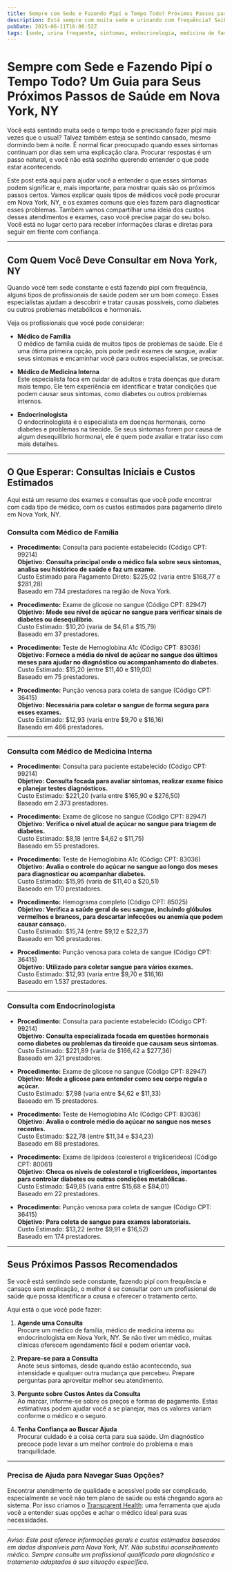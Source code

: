 ```yaml
---
title: Sempre com Sede e Fazendo Pipí o Tempo Todo? Próximos Passos para Cuidado em Nova York, NY  
description: Está sempre com muita sede e urinando com frequência? Saiba quais médicos consultar e os custos estimados para atendimento em Nova York, NY.  
pubDate: 2025-06-11T16:06:52Z  
tags: [sede, urina frequente, sintomas, endocrinologia, medicina de família, medicina interna, Nova York, custos de saúde]  
---
```


# Sempre com Sede e Fazendo Pipí o Tempo Todo? Um Guia para Seus Próximos Passos de Saúde em Nova York, NY

Você está sentindo muita sede o tempo todo e precisando fazer pipí mais vezes que o usual? Talvez também esteja se sentindo cansado, mesmo dormindo bem à noite. É normal ficar preocupado quando esses sintomas continuam por dias sem uma explicação clara. Procurar respostas é um passo natural, e você não está sozinho querendo entender o que pode estar acontecendo.

Este post está aqui para ajudar você a entender o que esses sintomas podem significar e, mais importante, para mostrar quais são os próximos passos certos. Vamos explicar quais tipos de médicos você pode procurar em Nova York, NY, e os exames comuns que eles fazem para diagnosticar esses problemas. Também vamos compartilhar uma ideia dos custos desses atendimentos e exames, caso você precise pagar do seu bolso. Você está no lugar certo para receber informações claras e diretas para seguir em frente com confiança.

---

## Com Quem Você Deve Consultar em Nova York, NY

Quando você tem sede constante e está fazendo pipí com frequência, alguns tipos de profissionais de saúde podem ser um bom começo. Esses especialistas ajudam a descobrir e tratar causas possíveis, como diabetes ou outros problemas metabólicos e hormonais.

Veja os profissionais que você pode considerar:

- **Médico de Família**  
  O médico de família cuida de muitos tipos de problemas de saúde. Ele é uma ótima primeira opção, pois pode pedir exames de sangue, avaliar seus sintomas e encaminhar você para outros especialistas, se precisar.

- **Médico de Medicina Interna**  
  Este especialista foca em cuidar de adultos e trata doenças que duram mais tempo. Ele tem experiência em identificar e tratar condições que podem causar seus sintomas, como diabetes ou outros problemas internos.

- **Endocrinologista**  
  O endocrinologista é o especialista em doenças hormonais, como diabetes e problemas na tireoide. Se seus sintomas forem por causa de algum desequilíbrio hormonal, ele é quem pode avaliar e tratar isso com mais detalhes.

---

## O Que Esperar: Consultas Iniciais e Custos Estimados

Aqui está um resumo dos exames e consultas que você pode encontrar com cada tipo de médico, com os custos estimados para pagamento direto em Nova York, NY.

### Consulta com Médico de Família

- **Procedimento:** Consulta para paciente estabelecido (Código CPT: 99214)  
  **Objetivo:** **Consulta principal onde o médico fala sobre seus sintomas, analisa seu histórico de saúde e faz um exame.**  
  Custo Estimado para Pagamento Direto: $225,02 (varia entre $168,77 e $281,28)  
  Baseado em 734 prestadores na região de Nova York.

- **Procedimento:** Exame de glicose no sangue (Código CPT: 82947)  
  **Objetivo:** **Mede seu nível de açúcar no sangue para verificar sinais de diabetes ou desequilíbrio.**  
  Custo Estimado: $10,20 (varia de $4,61 a $15,79)  
  Baseado em 37 prestadores.

- **Procedimento:** Teste de Hemoglobina A1c (Código CPT: 83036)  
  **Objetivo:** **Fornece a média do nível de açúcar no sangue dos últimos meses para ajudar no diagnóstico ou acompanhamento do diabetes.**  
  Custo Estimado: $15,20 (entre $11,40 e $19,00)  
  Baseado em 75 prestadores.

- **Procedimento:** Punção venosa para coleta de sangue (Código CPT: 36415)  
  **Objetivo:** **Necessária para coletar o sangue de forma segura para esses exames.**  
  Custo Estimado: $12,93 (varia entre $9,70 e $16,16)  
  Baseado em 466 prestadores.

---

### Consulta com Médico de Medicina Interna

- **Procedimento:** Consulta para paciente estabelecido (Código CPT: 99214)  
  **Objetivo:** **Consulta focada para avaliar sintomas, realizar exame físico e planejar testes diagnósticos.**  
  Custo Estimado: $221,20 (varia entre $165,90 e $276,50)  
  Baseado em 2.373 prestadores.

- **Procedimento:** Exame de glicose no sangue (Código CPT: 82947)  
  **Objetivo:** **Verifica o nível atual de açúcar no sangue para triagem de diabetes.**  
  Custo Estimado: $8,18 (entre $4,62 e $11,75)  
  Baseado em 55 prestadores.

- **Procedimento:** Teste de Hemoglobina A1c (Código CPT: 83036)  
  **Objetivo:** **Avalia o controle do açúcar no sangue ao longo dos meses para diagnosticar ou acompanhar diabetes.**  
  Custo Estimado: $15,95 (varia de $11,40 a $20,51)  
  Baseado em 170 prestadores.

- **Procedimento:** Hemograma completo (Código CPT: 85025)  
  **Objetivo:** **Verifica a saúde geral do seu sangue, incluindo glóbulos vermelhos e brancos, para descartar infecções ou anemia que podem causar cansaço.**  
  Custo Estimado: $15,74 (entre $9,12 e $22,37)  
  Baseado em 106 prestadores.

- **Procedimento:** Punção venosa para coleta de sangue (Código CPT: 36415)  
  **Objetivo:** **Utilizado para coletar sangue para vários exames.**  
  Custo Estimado: $12,93 (varia entre $9,70 e $16,16)  
  Baseado em 1.537 prestadores.

---

### Consulta com Endocrinologista

- **Procedimento:** Consulta para paciente estabelecido (Código CPT: 99214)  
  **Objetivo:** **Consulta especializada focada em questões hormonais como diabetes ou problemas da tireoide que causam seus sintomas.**  
  Custo Estimado: $221,89 (varia de $166,42 a $277,36)  
  Baseado em 321 prestadores.

- **Procedimento:** Exame de glicose no sangue (Código CPT: 82947)  
  **Objetivo:** **Mede a glicose para entender como seu corpo regula o açúcar.**  
  Custo Estimado: $7,98 (varia entre $4,62 e $11,33)  
  Baseado em 15 prestadores.

- **Procedimento:** Teste de Hemoglobina A1c (Código CPT: 83036)  
  **Objetivo:** **Avalia o controle médio do açúcar no sangue nos meses recentes.**  
  Custo Estimado: $22,78 (entre $11,34 e $34,23)  
  Baseado em 88 prestadores.

- **Procedimento:** Exame de lipídeos (colesterol e triglicerídeos) (Código CPT: 80061)  
  **Objetivo:** **Checa os níveis de colesterol e triglicerídeos, importantes para controlar diabetes ou outras condições metabólicas.**  
  Custo Estimado: $49,85 (varia entre $15,68 e $84,01)  
  Baseado em 22 prestadores.

- **Procedimento:** Punção venosa para coleta de sangue (Código CPT: 36415)  
  **Objetivo:** **Para coleta de sangue para exames laboratoriais.**  
  Custo Estimado: $13,22 (entre $9,91 e $16,52)  
  Baseado em 174 prestadores.

---

## Seus Próximos Passos Recomendados

Se você está sentindo sede constante, fazendo pipí com frequência e cansaço sem explicação, o melhor é se consultar com um profissional de saúde que possa identificar a causa e oferecer o tratamento certo.

Aqui está o que você pode fazer:

1. **Agende uma Consulta**  
   Procure um médico de família, médico de medicina interna ou endocrinologista em Nova York, NY. Se não tiver um médico, muitas clínicas oferecem agendamento fácil e podem orientar você.

2. **Prepare-se para a Consulta**  
   Anote seus sintomas, desde quando estão acontecendo, sua intensidade e qualquer outra mudança que percebeu. Prepare perguntas para aproveitar melhor seu atendimento.

3. **Pergunte sobre Custos Antes da Consulta**  
   Ao marcar, informe-se sobre os preços e formas de pagamento. Estas estimativas podem ajudar você a se planejar, mas os valores variam conforme o médico e o seguro.

4. **Tenha Confiança ao Buscar Ajuda**  
   Procurar cuidado é a coisa certa para sua saúde. Um diagnóstico precoce pode levar a um melhor controle do problema e mais tranquilidade.

---

### Precisa de Ajuda para Navegar Suas Opções?

Encontrar atendimento de qualidade e acessível pode ser complicado, especialmente se você não tem plano de saúde ou está chegando agora ao sistema. Por isso criamos o [Transparent Health](https://transparenthealth.ai): uma ferramenta que ajuda você a entender suas opções e achar o médico ideal para suas necessidades.

---

*Aviso: Este post oferece informações gerais e custos estimados baseados em dados disponíveis para Nova York, NY. Não substitui aconselhamento médico. Sempre consulte um profissional qualificado para diagnóstico e tratamento adaptados à sua situação específica.*